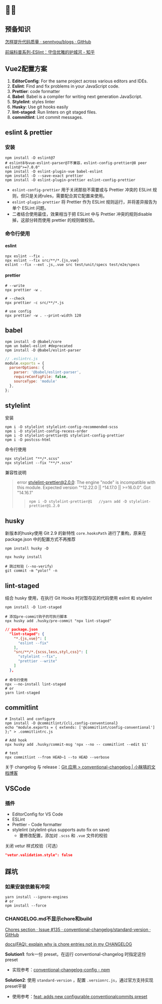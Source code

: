 # 🚫💩

## 预备知识

[怎样提升代码质量 · senntyou/blogs · GitHub](https://github.com/senntyou/blogs/blob/master/web-advance/12.md)

[前端科普系列-ESlint：守住优雅的护城河 - 知乎](https://zhuanlan.zhihu.com/p/184951182)

## Vue2配置方案

1. **EditorConfig**: For the same project across various editors and IDEs.
2. **Eslint**: Find and fix problems in your JavaScript code.
3. **Prettier**: code formatter
4. **Babel**: Babel is a compiler for writing next generation JavaScript.
5. **Stylelint**: styles linter
6. **Husky**: Use git hooks easily
7. **lint-staged**: Run linters on git staged files.
8. **commitlint**: Lint commit messages.

## eslint & prettier

### 安装

```shell
npm install -D eslint@7
# eslint8与vue-eslint-parser@7不兼容，eslint-config-prettier@8 peer eslint@">=7.0.0"
npm install -D eslint-plugin-vue babel-eslint
npm install -D --save-exact prettier
npm install -D eslint-plugin-prettier eslint-config-prettier
```

- `eslint-config-prettier` 用于关闭那些不需要或与 Prettier 冲突的 ESLint 规则，但只是关闭rules，需要配合其它配置来使用。
- `eslint-plugin-prettier` 将 Prettier 作为 ESLint 规则运行，并将差异报告为单个 ESLint 问题。
- 二者结合使用最佳，效果相当于把 ESLint 中与 Prettier 冲突的规则disable掉，这部分转而使用 prettier 的规则做校验。

### 命令行使用

#### eslint

```shell
npx eslint --fix .
npx eslint --fix src/**/*.{js,vue}
eslint --fix --ext .js,.vue src test/unit/specs test/e2e/specs
```

#### prettier

```shell
# --write
npx prettier -w .

# --check
npx prettier -c src/**/*.js

# use config
npx prettier -w . --print-width 120
```

## babel

```shell
npm install -D @babel/core
npm un babel-eslint	#deprecated
npm install -D @babel/eslint-parser
```

```js
// .eslintrc.js
module.exports = {
  parserOptions: {
    parser: '@babel/eslint-parser',
    requireConfigFile: false,
    sourceType: 'module'
  },
};
```

## stylelint

安装

```shell
npm i -D stylelint stylelint-config-recommended-scss
npm i -D stylelint-config-recess-order
npm i -D stylelint-prettier@1 stylelint-config-prettier
npm i -D postcss-html
```

命令行使用

```shell
npx stylelint "**/*.scss"
npx stylelint --fix "**/*.scss"
```

兼容性说明

> error stylelint-prettier@2.0.0: The engine "node" is incompatible with this module. Expected version "^12.22.0 || ^14.17.0 || >=16.0.0". Got "14.16.1"
>
> > ```
> > npm i -D stylelint-prettier@1	//yarn add -D stylelint-prettier@1.2.0
> > ```

## husky

新版本的husky使用 Git 2.9 的新特性 `core.hooksPath` 进行了重构，原来在 package.json 中的配置方式不再推荐

```shell
npm install husky -D

npx husky install
```

```shell
# 跳过校验（--no-verify）
git commit -m "yolo!" -n    
```

## lint-staged

结合 husky 使用，在执行 Git Hooks 时对暂存区的代码使用 eslint 和 stylelint

```shell
npm install -D lint-staged

# 添加pre-commit钩子的可执行脚本
npx husky add .husky/pre-commit "npx lint-staged"
```

```json
// package.json
  "lint-staged": {
    "*.{js,vue}": [
      "eslint --fix"
    ],
    "src/**/*.{scss,less,styl,css}": [
      "stylelint --fix",
      "prettier --write"
    ]
  },
```

```shell
# 命令行使用
npx --no-install lint-staged
# or
yarn lint-staged
```

## commitlint

```shell
# Install and configure
npm install -D @commitlint/{cli,config-conventional}
echo "module.exports = { extends: ['@commitlint/config-conventional'] };" > .commitlintrc.js

# Add hook
npx husky add .husky/commit-msg 'npx --no -- commitlint --edit $1'

# test
npx commitlint --from HEAD~1 --to HEAD --verbose
```

关于 changelog 与 release：[Git 应用 > conventional-changelog | 小眯嘻的文档博客](https://lins403.github.io/vuepress-doc/notes/tools/git-application.html#五、conventional-changelog)

## VSCode

### 插件

- EditorConfig for VS Code
- ESLint
- Prettier - Code formatter
- stylelint (stylelint-plus supports auto fix on save)
  - 要修改配置，添加对 `.scss` 和 `.vue` 文件的校验

关闭 vetur 样式校验（可选）

```json
"vetur.validation.style": false
```

##  踩坑

### 如果安装依赖有冲突

```shell
yarn install --ignore-engines
# or
npm install --force
```

### CHANGELOG.md不显示chore和build

[Chores section · Issue #135 · conventional-changelog/standard-version · GitHub](https://github.com/conventional-changelog/standard-version/issues/135)

[docs(FAQ): explain why is chore entries not in my CHANGELOG](https://github.com/conventional-changelog/standard-version/pull/195)

**Solution1**: fork一份 preset，在运行 conventional-changelog 时指定这份 preset

- 实现参考：[conventional-changelog-config  -  npm](https://www.npmjs.com/package/conventional-changelog-config)

**Solution2**: 使用 `standard-version` ，配置 `.versionrc.js`，通过官方支持实现preset平替

- 使用参考：[feat: adds new configurable conventionalcommits preset](https://github.com/conventional-changelog/standard-version/pull/323)
